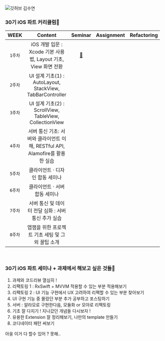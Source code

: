 ![깃허브 김수연](https://user-images.githubusercontent.com/61109660/160546752-83e3ddc9-59b1-43b9-9836-d9db2b53666c.png)

### 30기 iOS 파트 커리큘럼🍏   
| WEEK | Content | Seminar | Assignment | Refactoring |
|:----:|:-----:|:----:|:----:|:----:|
| `1주차` | iOS 개발 입문 : Xcode 기본 사용법, Layout 기초, View 화면 전환 |[🔖](https://github.com/30th-THE-SOPT-iOS-Part/KimSuYeon/tree/main/30th-Seminar/30th-1week-Seminar)|  |  | 
| `2주차` | UI 설계 기초(1) : AutoLayout, StackView, TabBarController | |  |  |  | 
| `3주차` | UI 설계 기초(2) : ScrollView, TableView, CollectionView | |  |  |  | 
| `4주차` | 서버 통신 기초: 서버와 클라이언트 이해, RESTful API, Alamofire를 활용한 실습 | |  |  |  | 
| `5주차` | 클라이언트 · 디자인 합동 세미나 |  |  | 
|`6주차`| 클라이언트 · 서버 합동 세미나 | | | |
|`7주차`| 서버 통신 및 데이터 전달 심화 : 서버 통신 추가 실습 | | | |
|`8주차`| 앱잼을 위한 프로젝트 기초 세팅 및 그 외 꿀팁 소개 | | | |

</br>

### 30기 iOS 파트 세미나 + 과제에서 해보고 싶은 것들🍏
1. 과제와 코드리뷰 열심히 !
2. 리팩토링 1 : RxSwift + MVVM 적용할 수 있는 부분 적용해보기 
3. 리팩토링 2 : UI 기능 구현에서 UX 고려하여 리팩할 수 있는 부분 찾아보기
4. UI 구현 기능 중 몰랐던 부분 추가 공부하고 포스팅하기 
5. 서버 : 알라모로 구현한다음, 모듈화 or 모야로 리팩토링 
6. 기초 잘 다지기 ! 지나갔던 개념들 다시보자 ! 
7. 유용한 Extension 잘 정리해보기, 나만의 template 만들기 
8. 코디네이터 패턴 써보기 

아웅 이거 다 할수 있어 ? 못해.. 
